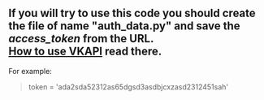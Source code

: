 If you will try to use this code you should create the file of name "auth_data.py" and save the _access_token_ from the URL. </br> [How to use VKAPI](https://dev.vk.com/api/access-token/authcode-flow-user#%D0%9E%D1%82%D0%BA%D1%80%D1%8B%D1%82%D0%B8%D0%B5%20%D0%B4%D0%B8%D0%B0%D0%BB%D0%BE%D0%B3%D0%B0%20%D0%B0%D0%B2%D1%82%D0%BE%D1%80%D0%B8%D0%B7%D0%B0%D1%86%D0%B8%D0%B8) read there. 
---
For example:
> token = 'ada2sda52312as65dgsd3asdbjcxzasd2312451sah'
